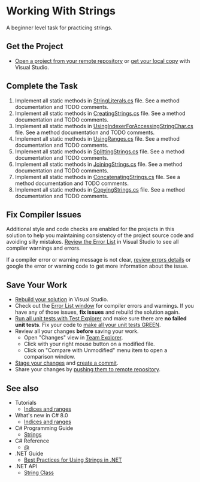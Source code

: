 # Working With Strings

A beginner level task for practicing strings.


## Get the Project

* [Open a project from your remote repository](https://docs.microsoft.com/en-us/visualstudio/get-started/tutorial-open-project-from-repo) or [get your local copy](https://docs.microsoft.com/en-us/azure/devops/repos/git/clone#clone-from-another-git-provider) with Visual Studio.


## Complete the Task

1. Implement all static methods in [StringLiterals.cs](WorkingWithStrings/StringLiterals.cs) file. See a method documentation and TODO comments.
1. Implement all static methods in [CreatingStrings.cs](WorkingWithStrings/CreatingStrings.cs) file. See a method documentation and TODO comments.
1. Implement all static methods in [UsingIndexerForAccessingStringChar.cs](WorkingWithStrings/UsingIndexerForAccessingStringChar.cs) file. See a method documentation and TODO comments.
1. Implement all static methods in [UsingRanges.cs](WorkingWithStrings/UsingRanges.cs) file. See a method documentation and TODO comments.
1. Implement all static methods in [SplittingStrings.cs](WorkingWithStrings/SplittingStrings.cs) file. See a method documentation and TODO comments.
1. Implement all static methods in [JoiningStrings.cs](WorkingWithStrings/JoiningStrings.cs) file. See a method documentation and TODO comments.
1. Implement all static methods in [ConcatenatingStrings.cs](WorkingWithStrings/ConcatenatingStrings.cs) file. See a method documentation and TODO comments.
1. Implement all static methods in [CopyingStrings.cs](WorkingWithStrings/CopyingStrings.cs) file. See a method documentation and TODO comments.

## Fix Compiler Issues

Additional style and code checks are enabled for the projects in this solution to help you maintaining consistency of the project source code and avoiding silly mistakes. [Review the Error List](https://docs.microsoft.com/en-us/visualstudio/ide/find-and-fix-code-errors#review-the-error-list) in Visual Studio to see all compiler warnings and errors.

If a compiler error or warning message is not clear, [review errors details](https://docs.microsoft.com/en-us/visualstudio/ide/find-and-fix-code-errors#review-errors-in-detail) or google the error or warning code to get more information about the issue.


## Save Your Work

* [Rebuild your solution](https://docs.microsoft.com/en-us/visualstudio/ide/building-and-cleaning-projects-and-solutions-in-visual-studio) in Visual Studio.
* Check out the [Error List window](https://docs.microsoft.com/en-us/visualstudio/ide/reference/error-list-window) for compiler errors and warnings. If you have any of those issues, **fix issues** and rebuild the solution again.
* [Run all unit tests with Test Explorer](https://docs.microsoft.com/en-us/visualstudio/test/run-unit-tests-with-test-explorer) and make sure there are **no failed unit tests**. Fix your code to [make all your unit tests GREEN](https://stackoverflow.com/questions/276813/what-is-red-green-testing).
* Review all your changes **before** saving your work.
    * Open "Changes" view in [Team Explorer](https://docs.microsoft.com/en-us/visualstudio/ide/reference/team-explorer-reference).
    * Click with your right mouse button on a modified file.
    * Click on "Compare with Unmodified" menu item to open a comparison window.
* [Stage your changes](https://docs.microsoft.com/en-us/azure/devops/repos/git/commits#stage-your-changes) and [create a commit](https://docs.microsoft.com/en-us/azure/devops/repos/git/commits#create-a-commit).
* Share your changes by [pushing them to remote repository](https://docs.microsoft.com/en-us/azure/devops/repos/git/pushing).


## See also

* Tutorials
  * [Indices and ranges](https://docs.microsoft.com/en-us/dotnet/csharp/tutorials/ranges-indexes)
* What's new in C# 8.0
  * [Indices and ranges](https://docs.microsoft.com/en-us/dotnet/csharp/whats-new/csharp-8#indices-and-ranges)
* C# Programming Guide
  * [Strings](https://docs.microsoft.com/en-us/dotnet/csharp/programming-guide/strings/)
* C# Reference
  * [@](https://docs.microsoft.com/en-us/dotnet/csharp/language-reference/tokens/verbatim)
* .NET Guide
  * [Best Practices for Using Strings in .NET](https://docs.microsoft.com/en-us/dotnet/standard/base-types/best-practices-strings)
* .NET API
  * [String Class](https://docs.microsoft.com/en-us/dotnet/api/system.string)
